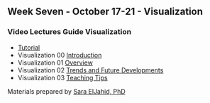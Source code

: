## Week Seven - October 17-21 - Visualization

### Video Lectures Guide Visualization

* [Tutorial](presentations_week7/DataVizpracticalGuideP.html)
* Visualization 00 [Introduction](https://vimeo.com/614283163)
* Visualization 01 [Overview](https://vimeo.com/614281266)
* Visualization 02 [Trends and Future Developments](https://vimeo.com/614282363)
* Visualization 03 [Teaching Tips](https://vimeo.com/614282601)

                                                      
Materials prepared by [Sara ElJahid, PhD](https://pure.qub.ac.uk/en/persons/sara-el-jadid)
